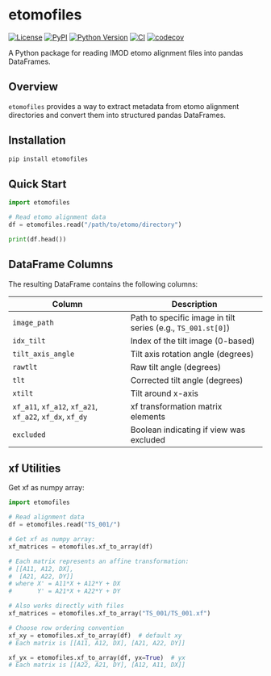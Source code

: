 # etomofiles

[![License](https://img.shields.io/pypi/l/etomofiles.svg?color=green)](https://github.com/teamtomo/etomofiles/raw/main/LICENSE)
[![PyPI](https://img.shields.io/pypi/v/etomofiles.svg?color=green)](https://pypi.org/project/etomofiles)
[![Python Version](https://img.shields.io/pypi/pyversions/etomofiles.svg?color=green)](https://python.org)
[![CI](https://github.com/teamtomo/etomofiles/actions/workflows/ci.yml/badge.svg)](https://github.com/teamtomo/etomofiles/actions/workflows/ci.yml)
[![codecov](https://codecov.io/gh/teamtomo/etomofiles/branch/main/graph/badge.svg)](https://codecov.io/gh/teamtomo/etomofiles)

A Python package for reading IMOD etomo alignment files into pandas DataFrames.

## Overview

`etomofiles` provides a way to extract metadata from etomo alignment directories and convert them into structured pandas DataFrames. 

## Installation

```bash
pip install etomofiles
```

## Quick Start

```python
import etomofiles

# Read etomo alignment data
df = etomofiles.read("/path/to/etomo/directory")

print(df.head())

```

## DataFrame Columns

The resulting DataFrame contains the following columns:

| Column | Description |
|--------|-------------|
| `image_path` | Path to specific image in tilt series (e.g., `TS_001.st[0]`) |
| `idx_tilt` | Index of the tilt image (0-based) |
| `tilt_axis_angle` | Tilt axis rotation angle (degrees) |
| `rawtlt` | Raw tilt angle (degrees) |
| `tlt` | Corrected tilt angle (degrees) |
| `xtilt` | Tilt around x-axis |
| `xf_a11`, `xf_a12`, `xf_a21`, `xf_a22`, `xf_dx`, `xf_dy` | xf transformation matrix elements |
| `excluded` | Boolean indicating if view was excluded |

## xf Utilities

Get xf as numpy array:

```python
import etomofiles

# Read alignment data
df = etomofiles.read("TS_001/")

# Get xf as numpy array:
xf_matrices = etomofiles.xf_to_array(df)

# Each matrix represents an affine transformation:
# [[A11, A12, DX],
#  [A21, A22, DY]]
# where X' = A11*X + A12*Y + DX
#       Y' = A21*X + A22*Y + DY

# Also works directly with files
xf_matrices = etomofiles.xf_to_array("TS_001/TS_001.xf")

# Choose row ordering convention
xf_xy = etomofiles.xf_to_array(df)  # default xy
# Each matrix is [[A11, A12, DX], [A21, A22, DY]]

xf_yx = etomofiles.xf_to_array(df, yx=True)  # yx
# Each matrix is [[A22, A21, DY], [A12, A11, DX]]

```


